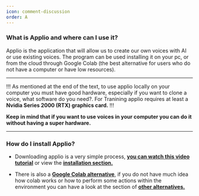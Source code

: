 ```yaml
---
icon: comment-discussion
order: A
---
```

### What is Applio and where can I use it?

Applio is the application that will allow us to create our own voices with AI or use existing voices. The program can be used installing it on your pc, or from the cloud through Google Colab (the best alternative for users who do not have a computer or have low resources).

---
!!!
As mentioned at the end of the text, to use applio locally on your computer you must have good hardware, especially if you want to clone a voice, what software do you need?. For Tranining applio requires at least a **Nvidia Series 2000 (RTX) graphics card.**
!!!

**Keep in mind that if you want to use voices in your computer you can do it without having a super hardware.**

---
### How do I install Applio?
- Downloading applio is a very simple process, **[you can watch this video tutorial](https://youtu.be/Jikp-u55uyg?si=RJDb7ij0CwDmlkvQ)** or view the **[installation section.](/get-started/Installation.md)**

- There is also a **[Google Colab alternative](https://colab.research.google.com/github/iahispano/applio/blob/master/assets/Applio.ipynb)**, if you do not have much idea how colab works or how to perform some actions within the environment you can have a look at the section of **[other alternatives.](/get-started/Alternatives/)**